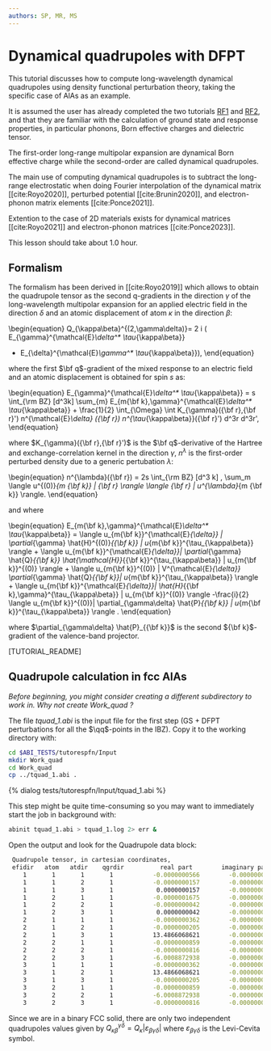 ```yaml
---
authors: SP, MR, MS
---
```


# Dynamical quadrupoles with DFPT

This tutorial discusses how to compute long-wavelength dynamical quadrupoles using
density functional perturbation theory, taking the specific case of AlAs as an example.  

It is assumed the user has already completed the two tutorials [RF1](/tutorial/rf1) and [RF2](/tutorial/rf2),
and that they are familiar with the calculation of ground state and response properties,
in particular phonons, Born effective charges and dielectric tensor.

The first-order long-range multipolar expansion are dynamical Born effective charge while 
the second-order are called dynamical quadrupoles. 

The main use of computing dynamical quadrupoles is to subtract the long-range electrostatic when doing 
Fourier interpolation of the dynamical matrix [[cite:Royo2020]], perturbed potential [[cite:Brunin2020]], 
and electron-phonon matrix elements [[cite:Ponce2021]].

Extention to the case of 2D materials exists for dynamical matrices [[cite:Royo2021]] and electron-phonon matrices [[cite:Ponce2023]].

This lesson should take about 1.0 hour.

## Formalism

The formalism has been derived in [[cite:Royo2019]] which allows to obtain the quadrupole
tensor as the second q-gradients in the direction $\gamma$ of the long-wavelength multipolar expansion
for an applied electric field in the direction $\delta$ and an atomic displacement of atom $\kappa$ in the 
direction $\beta$: 

\begin{equation}
Q_{\kappa\beta}^{(2,\gamma\delta)}= 2 i ( E_{\gamma}^{\mathcal{E}_\delta^* \tau_{\kappa\beta}}
 + E_{\delta}^{\mathcal{E}_\gamma^* \tau_{\kappa\beta}}), 
\end{equation}

where the first $\bf q$-gradient of the mixed response to an electric field and an atomic displacement is obtained for spin $s$ as:

\begin{equation}
 E_{\gamma}^{\mathcal{E}_\delta^* \tau_{\kappa\beta}} = s \int_{\rm BZ} [d^3k] \sum_{m} 
 E_{m{\bf k},\gamma}^{\mathcal{E}_\delta^* \tau_{\kappa\beta}}  +  \frac{1}{2} \int_{\Omega} \int K_{\gamma}({\bf r},{\bf r}') n^{\mathcal{E}_\delta} ({\bf r})
 n^{\tau_{\kappa\beta}}({\bf r}') d^3r d^3r',
\end{equation}

where $K_{\gamma}({\bf r},{\bf r}')$ is the $\bf q$-derivative of the Hartree and exchange-correlation kernel in the direction $\gamma$, $n^\lambda$ is the first-order perturbed density due to a generic pertubation $\lambda$:

\begin{equation}
n^{\lambda}({\bf r}) = 2s \int_{\rm BZ} [d^3 k] \, \sum_m
       \langle  u^{(0)}_{m {\bf k}} | {\bf r} \rangle \langle {\bf r} | u^{\lambda}_{m {\bf k}} \rangle.
\end{equation}

 and where 

\begin{equation}
  E_{m{\bf k},\gamma}^{\mathcal{E}_\delta^* \tau_{\kappa\beta}} = 
 \langle u_{m{\bf k}}^{\mathcal{E}_{\delta}} | \partial_{\gamma} \hat{H}^{(0)}_{{\bf k}} | u_{m{\bf k}}^{\tau_{\kappa\beta}} \rangle + \langle u_{m{\bf k}}^{\mathcal{E}_{\delta}}| \partial_{\gamma} \hat{Q}_{{\bf k}}  \hat{\mathcal{H}}_{{\bf k}}^{\tau_{\kappa\beta}}  | 
  u_{m{\bf k}}^{(0)} \rangle +
  \langle u_{m{\bf k}}^{(0)} |  V^{\mathcal{E}_{\delta}} \partial_{\gamma} \hat{Q}_{{\bf k}}| u_{m{\bf k}}^{\tau_{\kappa\beta}} \rangle + \langle  u_{m{\bf k}}^{\mathcal{E}_{\delta}}|  \hat{H}_{{\bf k},\gamma}^{\tau_{\kappa\beta}}  | u_{m{\bf k}}^{(0)} \rangle  -\frac{i}{2}  \langle u_{m{\bf k}}^{(0)}| \partial_{\gamma\delta} \hat{P}_{{\bf k}} |  u_{m{\bf k}}^{\tau_{\kappa\beta}} \rangle .
\end{equation}

where $\partial_{\gamma\delta} \hat{P}_{{\bf k}}$ is the second ${\bf k}$-gradient of the valence-band projector. 


[TUTORIAL_README]

## Quadrupole calculation in fcc AlAs

*Before beginning, you might consider creating a different subdirectory to work in.
Why not create Work_quad ?*

The file *tquad_1.abi* is the input file for the first step
(GS + DFPT perturbations for all the $\qq$-points in the IBZ).
Copy it to the working directory with:

```sh
cd $ABI_TESTS/tutorespfn/Input
mkdir Work_quad
cd Work_quad
cp ../tquad_1.abi .
```

{% dialog tests/tutorespfn/Input/tquad_1.abi %}

This step might be quite time-consuming so you may want to immediately start the job in background with:

```sh
abinit tquad_1.abi > tquad_1.log 2> err &
```

Open the output and look for the Quadrupole data block:

```sh
 Quadrupole tensor, in cartesian coordinates,
 efidir   atom   atdir    qgrdir          real part        imaginary part
    1       1       1       1           -0.0000000566        -0.0000000000
    1       1       2       1           -0.0000000157        -0.0000000000
    1       1       3       1            0.0000000157        -0.0000000000
    1       2       1       1           -0.0000001675        -0.0000000000
    1       2       2       1           -0.0000000042        -0.0000000000
    1       2       3       1            0.0000000042        -0.0000000000
    2       1       1       1           -0.0000000362        -0.0000000000
    2       1       2       1           -0.0000000205        -0.0000000000
    2       1       3       1           13.4866068621        -0.0000000000
    2       2       1       1           -0.0000000859        -0.0000000000
    2       2       2       1           -0.0000000816        -0.0000000000
    2       2       3       1           -6.0008872938        -0.0000000000
    3       1       1       1           -0.0000000362        -0.0000000000
    3       1       2       1           13.4866068621        -0.0000000000
    3       1       3       1           -0.0000000205        -0.0000000000
    3       2       1       1           -0.0000000859        -0.0000000000
    3       2       2       1           -6.0008872938        -0.0000000000
    3       2       3       1           -0.0000000816        -0.0000000000
```

Since we are in a binary FCC solid, there are only two independent quadrupoles values given by 
$Q_{\kappa\beta}^{\gamma\delta} = Q_\kappa |\varepsilon_{\beta\gamma\delta}|$ where $\varepsilon_{\beta\gamma\delta}$ is the Levi-Cevita symbol. 


